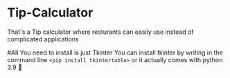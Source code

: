 # Tip-Calculator
 That's a Tip calculator where resturants can easily use instead of complicated applications
 
#All You need to install is just Tkinter
You can install tkinter by writing in the command line `<pip install tkintertable>` or it actually comes with python 3.9 🚀
